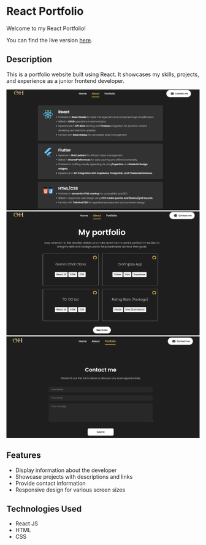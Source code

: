 # React Portfolio

Welcome to my React Portfolio!

You can find the live version [here](https://olyanya.github.io/react-portfolio/).

## Description

This is a portfolio website built using React. It showcases my skills, projects, and experience as a junior frontend developer.

![Portfolio example](https://github.com/olyanya/react-portfolio/blob/main/src/assets/examples/portfolio-0.png)
![Portfolio example](https://github.com/olyanya/react-portfolio/blob/main/src/assets/examples/portfolio-1.png)
![Portfolio example](https://github.com/olyanya/react-portfolio/blob/main/src/assets/examples/portfolio-2.png)

## Features

- Display information about the developer 
- Showcase projects with descriptions and links
- Provide contact information
- Responsive design for various screen sizes

## Technologies Used

- React JS
- HTML
- CSS
